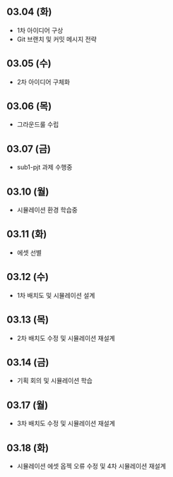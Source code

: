 ## 03.04 (화)
- 1차 아이디어 구상
- Git 브랜치 및 커밋 메시지 전략

## 03.05 (수)
- 2차 아이디어 구체화

## 03.06 (목)
- 그라운드룰 수립

## 03.07 (금)
- sub1-pjt 과제 수행중

## 03.10 (월)
- 시뮬레이션 환경 학습중

## 03.11 (화)
- 에셋 선별

## 03.12 (수)
- 1차 배치도 및 시뮬레이션 설계

## 03.13 (목)
- 2차 배치도 수정 및 시뮬레이션 재설계

## 03.14 (금)
- 기획 회의 및 시뮬레이션 학습

## 03.17 (월)
- 3차 배치도 수정 및 시뮬레이션 재설계

## 03.18 (화)
- 시뮬레이션 에셋 옵젝 오류 수정 및 4차 시뮬레이션 재설계